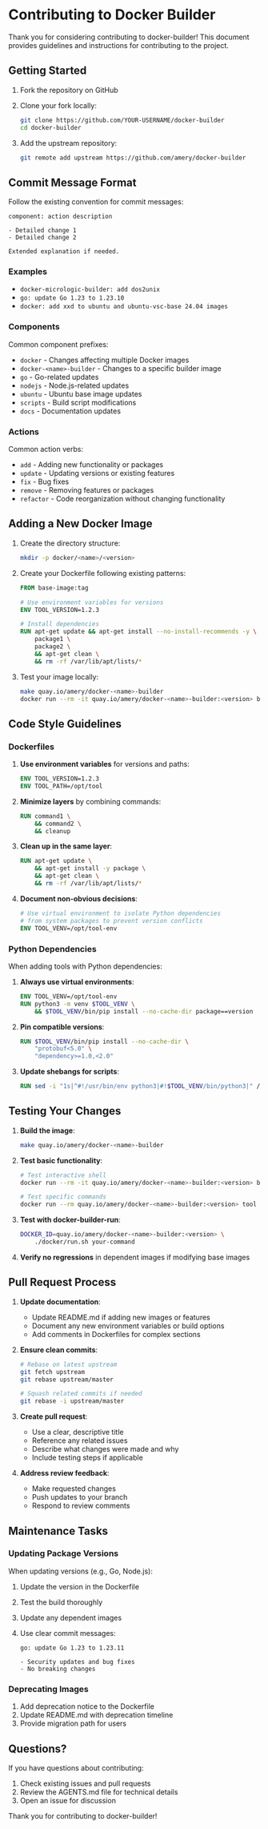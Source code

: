 # Contributing to Docker Builder

Thank you for considering contributing to docker-builder! This document
provides guidelines and instructions for contributing to the project.

## Getting Started

1. Fork the repository on GitHub
2. Clone your fork locally:

   ```bash
   git clone https://github.com/YOUR-USERNAME/docker-builder
   cd docker-builder
   ```

3. Add the upstream repository:

   ```bash
   git remote add upstream https://github.com/amery/docker-builder
   ```

## Commit Message Format

Follow the existing convention for commit messages:

```text
component: action description

- Detailed change 1
- Detailed change 2

Extended explanation if needed.
```

### Examples

- `docker-micrologic-builder: add dos2unix`
- `go: update Go 1.23 to 1.23.10`
- `docker: add xxd to ubuntu and ubuntu-vsc-base 24.04 images`

### Components

Common component prefixes:

- `docker` - Changes affecting multiple Docker images
- `docker-<name>-builder` - Changes to a specific builder image
- `go` - Go-related updates
- `nodejs` - Node.js-related updates
- `ubuntu` - Ubuntu base image updates
- `scripts` - Build script modifications
- `docs` - Documentation updates

### Actions

Common action verbs:

- `add` - Adding new functionality or packages
- `update` - Updating versions or existing features
- `fix` - Bug fixes
- `remove` - Removing features or packages
- `refactor` - Code reorganization without changing functionality

## Adding a New Docker Image

1. Create the directory structure:

   ```bash
   mkdir -p docker/<name>/<version>
   ```

2. Create your Dockerfile following existing patterns:

   ```dockerfile
   FROM base-image:tag
   
   # Use environment variables for versions
   ENV TOOL_VERSION=1.2.3
   
   # Install dependencies
   RUN apt-get update && apt-get install --no-install-recommends -y \
       package1 \
       package2 \
       && apt-get clean \
       && rm -rf /var/lib/apt/lists/*
   ```

3. Test your image locally:

   ```bash
   make quay.io/amery/docker-<name>-builder
   docker run --rm -it quay.io/amery/docker-<name>-builder:<version> bash
   ```

## Code Style Guidelines

### Dockerfiles

1. **Use environment variables** for versions and paths:

   ```dockerfile
   ENV TOOL_VERSION=1.2.3
   ENV TOOL_PATH=/opt/tool
   ```

2. **Minimize layers** by combining commands:

   ```dockerfile
   RUN command1 \
       && command2 \
       && cleanup
   ```

3. **Clean up in the same layer**:

   ```dockerfile
   RUN apt-get update \
       && apt-get install -y package \
       && apt-get clean \
       && rm -rf /var/lib/apt/lists/*
   ```

4. **Document non-obvious decisions**:

   ```dockerfile
   # Use virtual environment to isolate Python dependencies
   # from system packages to prevent version conflicts
   ENV TOOL_VENV=/opt/tool-env
   ```

### Python Dependencies

When adding tools with Python dependencies:

1. **Always use virtual environments**:

   ```dockerfile
   ENV TOOL_VENV=/opt/tool-env
   RUN python3 -m venv $TOOL_VENV \
       && $TOOL_VENV/bin/pip install --no-cache-dir package==version
   ```

2. **Pin compatible versions**:

   ```dockerfile
   RUN $TOOL_VENV/bin/pip install --no-cache-dir \
       "protobuf<5.0" \
       "dependency>=1.0,<2.0"
   ```

3. **Update shebangs for scripts**:

   ```dockerfile
   RUN sed -i "1s|^#!/usr/bin/env python3|#!$TOOL_VENV/bin/python3|" /usr/bin/script
   ```

## Testing Your Changes

1. **Build the image**:

   ```bash
   make quay.io/amery/docker-<name>-builder
   ```

2. **Test basic functionality**:

   ```bash
   # Test interactive shell
   docker run --rm -it quay.io/amery/docker-<name>-builder:<version> bash
   
   # Test specific commands
   docker run --rm quay.io/amery/docker-<name>-builder:<version> tool --version
   ```

3. **Test with docker-builder-run**:

   ```bash
   DOCKER_ID=quay.io/amery/docker-<name>-builder:<version> \
       ./docker/run.sh your-command
   ```

4. **Verify no regressions** in dependent images if modifying base images

## Pull Request Process

1. **Update documentation**:
   - Update README.md if adding new images or features
   - Document any new environment variables or build options
   - Add comments in Dockerfiles for complex sections

2. **Ensure clean commits**:

   ```bash
   # Rebase on latest upstream
   git fetch upstream
   git rebase upstream/master
   
   # Squash related commits if needed
   git rebase -i upstream/master
   ```

3. **Create pull request**:
   - Use a clear, descriptive title
   - Reference any related issues
   - Describe what changes were made and why
   - Include testing steps if applicable

4. **Address review feedback**:
   - Make requested changes
   - Push updates to your branch
   - Respond to review comments

## Maintenance Tasks

### Updating Package Versions

When updating versions (e.g., Go, Node.js):

1. Update the version in the Dockerfile
2. Test the build thoroughly
3. Update any dependent images
4. Use clear commit messages:

   ```text
   go: update Go 1.23 to 1.23.11
   
   - Security updates and bug fixes
   - No breaking changes
   ```

### Deprecating Images

1. Add deprecation notice to the Dockerfile
2. Update README.md with deprecation timeline
3. Provide migration path for users

## Questions?

If you have questions about contributing:

1. Check existing issues and pull requests
2. Review the AGENTS.md file for technical details
3. Open an issue for discussion

Thank you for contributing to docker-builder!

